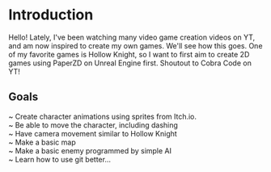 # Introduction

Hello! Lately, I've been watching many video game creation videos on YT, and am now inspired to create my own games.
We'll see how this goes. One of my favorite games is Hollow Knight, so I want to first aim to create 2D games using PaperZD on Unreal Engine first. Shoutout to Cobra Code on YT!

## Goals

~ Create character animations using sprites from Itch.io. <br>
~ Be able to move the character, including dashing <br>
~ Have camera movement similar to Hollow Knight <br>
~ Make a basic map <br>
~ Make a basic enemy programmed by simple AI <br>
~ Learn how to use git better... <br>

